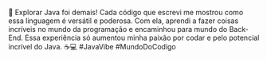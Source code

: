 🚀 Explorar Java foi demais! Cada código que escrevi me mostrou como essa linguagem é versátil e poderosa. Com ela, aprendi a fazer coisas incríveis no mundo da programação e encaminhou para mundo do Back-End. Essa experiência só aumentou minha paixão por codar e pelo potencial incrível do Java. ☕💻 #JavaVibe #MundoDoCodigo
